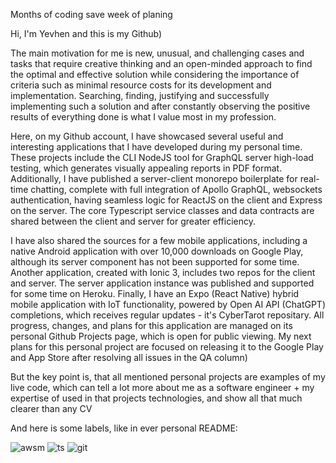Months of coding save week of planing

Hi, I'm Yevhen and this is my Github) 

The main motivation for me is new, unusual, and challenging cases and tasks that require creative thinking and an open-minded approach to find the optimal and effective solution while considering the importance of criteria such as minimal resource costs for its development and implementation. Searching, finding, justifying and successfully implementing such a solution and after constantly observing the positive results of everything done is what I value most in my profession.

Here, on my Github account, I have showcased several useful and interesting applications that I have developed during my personal time. These projects include the CLI NodeJS tool for GraphQL server high-load testing, which generates visually appealing reports in PDF format. Additionally, I have published a server-client monorepo boilerplate for real-time chatting, complete with full integration of Apollo GraphQL, websockets authentication, having seamless logic for ReactJS on the client and Express on the server. The core Typescript service classes and data contracts are shared between the client and server for greater efficiency. 

I have also shared the sources for a few mobile applications, including a native Android application with over 10,000 downloads on Google Play, although its server component has not been supported for some time. Another application, created with Ionic 3, includes two repos for the client and server. The server application instance was published and supported for some time on Heroku. Finally, I have an Expo (React Native) hybrid mobile application with IoT functionality, powered by Open AI API (ChatGPT) completions, which receives regular updates - it's CyberTarot repositary. All progress, changes, and plans for this application are managed on its personal Github Projects page, which is open for public viewing. My next plans for this personal project are focused on releasing it to the Google Play and App Store after resolving all issues in the QA column) 

But the key point is, that all mentioned personal projects are examples of my live code, which can tell a lot more about me as a software engineer + my expertise of used in that projects technologies, and show all that much clearer than any CV

And here is some labels, like in ever personal README:

![awsm](https://flat.badgen.net/badge/icon/Awesome?icon=awesome&label&labelColor=blue&color=555555) ![ts](https://flat.badgen.net/badge/-/TypeScript?icon=typescript&label&labelColor=blue&color=555555) ![git](https://flat.badgen.net/badge/icon/GitHub?icon=github&label&labelColor=blue&color=555555)
